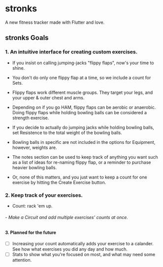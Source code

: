 # stronks

A new fitness tracker made with Flutter and love.

## stronks Goals

### 1. An intuitive interface for creating custom exercises.
   - If you insist on calling jumping-jacks "flippy flaps", now's your time to shine.

   - You don't do only one flippy flap at a time, so we include a count for Sets.

   - Flippy flaps work different muscle groups. They target your legs, and your upper & outer chest and arms.

   - Depending on if you go HAM, flippy flaps can be aerobic or anaerobic. Doing flippy flaps while holding bowling balls can be considered a strength exercise.

   - If you decide to actually do jumping jacks while holding bowling balls, set Resistence to the total weight of the bowling balls.

   - Bowling balls in specific are not included in the options for Equipment, however, weights are.

   - The notes section can be used to keep track of anything you want such as a list of ideas for re-naming flippy flap, or a reminder to purchase heavier bowling balls.

   - Or, none of this matters, and you just want to keep a count for one exercise by hitting the Create Exercise button.
  
### 2. Keep track of your exercises.
   - Count: rack 'em up.
  
  ###### - Make a Circuit and add multiple exercises' counts at once.


#### 3. Planned for the future
 - [ ] Increasing your count automatically adds your exercise to a calander. See how what exercises you did any day and how much.
 - [ ] Stats to show what you're focused on most, and what may need some attention.
